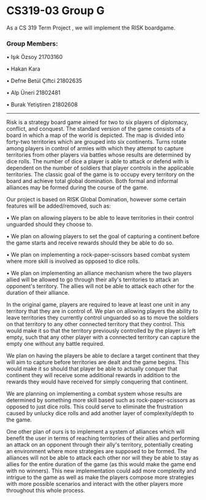# CS319-03 Group G
As a CS 319 Term Project , we will implement the RISK boardgame.

<h3>Group Members: </h3>
<p> • Işık Özsoy 21703160 </p>
<p> • Hakan Kara </p>
<p> • Defne Betül Çiftci 21802635 </p>
<p> • Alp Üneri 21802481 </p>
<p> • Burak Yetiştiren 21802608 </p>

***************************************************************************************************************************************************

Risk is a strategy board game aimed for two to six players of diplomacy, conflict, and conquest.
The standard version of the game consists of a board in which a map of the world is depicted. The
map is divided into forty-two territories which are grouped into six continents. Turns rotate among
players in control of armies with which they attempt to capture territories from other players via battles
whose results are determined by dice rolls. The number of dice a player is able to attack or defend with is
dependent on the number of soldiers that player controls in the applicable territories. The classic goal of
the game is to occupy every territory on the board and achieve total global domination. Both formal and
informal alliances may be formed during the course of the game.

<p> Our project is based on RISK Global Domination, however some certain features will be added/removed, such as: </p>
<p> • We plan on allowing players to be able to leave territories in their control unguarded should they choose to. </p>
<p> • We plan on allowing players to set the goal of capturing a continent before the game starts and receive rewards should they be able to do so. </p>
<p> • We plan on implementing a rock-paper-scissors based combat system where more skill is involved as opposed to dice rolls. </p>
<p> • We plan on implementing an alliance mechanism where the two players allied will be allowed to go through their ally's territories to attack an opponent's territory. The allies will not be able to attack each other for the duration of their alliance. </p>

In the original game, players are required to leave at least one unit in any territory that they are in control of. We
plan on allowing players the ability to leave territories they currently control unguarded so as to move the soldiers on 
that territory to any other connected territory that they control. This would make it so that the territory previously controlled
by the player is left empty, such that any other player with a connected territory can capture the empty one without any 
battle required.

We plan on having the players be able to declare a target continent that they will aim to capture before territories
are dealt and the game begins. This would make it so should that player be able to actually conquer that continent they
will receive some additional rewards in addition to the rewards they would have received for simply conquering that continent.

We are planning on implementing a combat system whose results are determined by something more skill based such as rock-paper-scissors
as opposed to just dice rolls. This could serve to eliminate the frustration caused by unlucky dice rolls and add another layer
of complexity/depth to the game.

One other plan of ours is to implement a system of alliances which will benefit the user in terms of reaching territories of their allies and performing an attack on an opponent through their ally's territory, potentially creating an environment where more strategies are supposed to be formed. The alliances will not be able to attack each other nor will they be able to stay as allies for the entire duration of the game (as this would make the game end with no winners). This new implementation could add more complexity and intrigue to the game as well as make the players compose more strategies with more possible scenarios and interact with the other players more throughout this whole process.
